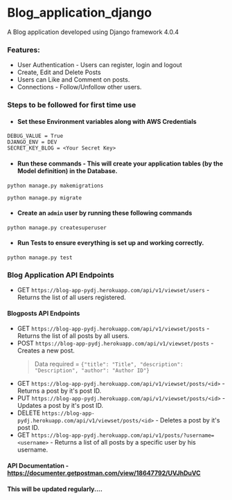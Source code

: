 # Blog_application_django
A Blog application developed using Django framework 4.0.4

### Features:
- User Authentication - Users can register, login and logout
- Create, Edit and Delete Posts
- Users can Like and Comment on posts.
- Connections - Follow/Unfollow other users.

### Steps to be followed for first time use
- #### Set these Environment variables along with AWS Credentials

```
DEBUG_VALUE = True
DJANGO_ENV = DEV
SECRET_KEY_BLOG = <Your Secret Key>
```
- #### Run these commands - This will create your application tables (by the Model definition) in the Database.
```
python manage.py makemigrations

python manage.py migrate
```
- #### Create an ```admin``` user by running these following commands
```
python manage.py createsuperuser
```
- #### Run Tests to ensure everything is set up and working correctly.
```
python manage.py test
```

### Blog Application API Endpoints

- GET ```https://blog-app-pydj.herokuapp.com/api/v1/viewset/users``` - Returns the list of all users registered.

#### Blogposts API Endpoints
- GET ```https://blog-app-pydj.herokuapp.com/api/v1/viewset/posts``` - Returns the list of all posts by all users.
- POST ```https://blog-app-pydj.herokuapp.com/api/v1/viewset/posts``` - Creates a new post. 
    > Data required = ```{"title": "Title", "description": "Description", "author": "Author ID"}```
- GET ```https://blog-app-pydj.herokuapp.com/api/v1/viewset/posts/<id>``` - Returns a post by it's post ID.
- PUT ```https://blog-app-pydj.herokuapp.com/api/v1/viewset/posts/<id>``` - Updates a post by it's post ID.
- DELETE ```https://blog-app-pydj.herokuapp.com/api/v1/viewset/posts/<id>``` - Deletes a post by it's post ID.
- GET ```https://blog-app-pydj.herokuapp.com/api/v1/posts/?username=<username>``` - Returns a list of all posts by a specific user by his username.


#### API Documentation - https://documenter.getpostman.com/view/18647792/UVJhDuVC

#### This will be updated regularly....